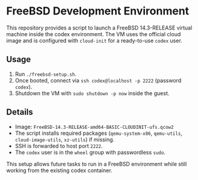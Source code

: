# FreeBSD Development Environment

This repository provides a script to launch a FreeBSD 14.3-RELEASE virtual machine
inside the codex environment. The VM uses the official cloud image and is
configured with `cloud-init` for a ready-to-use `codex` user.

## Usage

1. Run `./freebsd-setup.sh`.
2. Once booted, connect via `ssh codex@localhost -p 2222` (password `codex`).
3. Shutdown the VM with `sudo shutdown -p now` inside the guest.

## Details

- Image: `FreeBSD-14.3-RELEASE-amd64-BASIC-CLOUDINIT-ufs.qcow2`
- The script installs required packages (`qemu-system-x86`, `qemu-utils`,
  `cloud-image-utils`, `xz-utils`) if missing.
- SSH is forwarded to host port `2222`.
- The `codex` user is in the `wheel` group with passwordless `sudo`.

This setup allows future tasks to run in a FreeBSD environment while still
working from the existing codex container.
